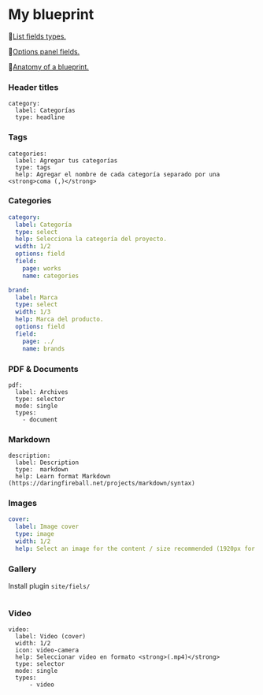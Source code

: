 # My blueprint

📌[List fields types.](https://getkirby.com/docs/cheatsheet/#panel-fields)

📌[Options panel fields.](https://getkirby.com/docs/panel/blueprints/form-fields)

📌[Anatomy of a blueprint.](https://getkirby.com/docs/panel/blueprints/anatomy-of-a-blueprint)

### Header titles
```
category:
  label: Categorías
  type: headline
```

### Tags
```
categories:
  label: Agregar tus categorías
  type: tags
  help: Agregar el nombre de cada categoría separado por una <strong>coma (,)</strong>
```

### Categories
```yml
category:
  label: Categoría
  type: select
  help: Selecciona la categoría del proyecto.
  width: 1/2
  options: field
  field:
    page: works
    name: categories
```

```yml
brand:
  label: Marca
  type: select
  width: 1/3
  help: Marca del producto.
  options: field
  field:
    page: ../
    name: brands
```

### PDF & Documents
```
pdf:
  label: Archives
  type: selector
  mode: single
  types:
    - document
```

### Markdown
```
description:
  label: Description
  type:  markdown
  help: Learn format Markdown (https://daringfireball.net/projects/markdown/syntax)
```

### Images
```yml
cover:
  label: Image cover
  type: image
  width: 1/2
  help: Select an image for the content / size recommended (1920px for 1080px) / (Max size file 100KB)

```

### Gallery
Install plugin `site/fiels/`
```

```
### Video
```
video:
  label: Video (cover)
  width: 1/2
  icon: video-camera
  help: Seleccionar video en formato <strong>(.mp4)</strong>
  type: selector
  mode: single
  types:
      - video
```

